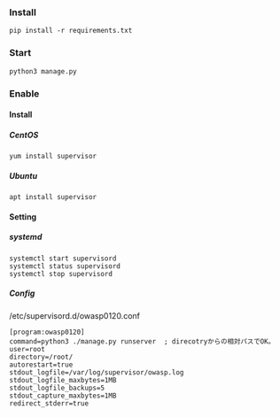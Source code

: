 ### Install
```
pip install -r requirements.txt
```

### Start
```
python3 manage.py
```

### Enable
#### Install
##### CentOS
```
yum install supervisor 
```
##### Ubuntu
```
apt install supervisor
```
#### Setting
##### systemd 
```
systemctl start supervisord
systemctl status supervisord
systemctl stop supervisord
```
##### Config
/etc/supervisord.d/owasp0120.conf
```
[program:owasp0120]
command=python3 ./manage.py runserver  ; direcotryからの相対パスでOK。
user=root
directory=/root/
autorestart=true
stdout_logfile=/var/log/supervisor/owasp.log
stdout_logfile_maxbytes=1MB
stdout_logfile_backups=5
stdout_capture_maxbytes=1MB
redirect_stderr=true
```
